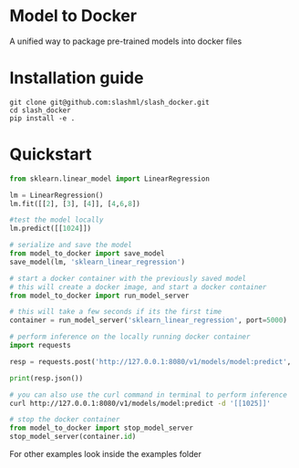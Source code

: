 # Model to Docker
A unified way to package pre-trained models into docker files

# Installation guide

```
git clone git@github.com:slashml/slash_docker.git
cd slash_docker
pip install -e .
```

# Quickstart


```python
from sklearn.linear_model import LinearRegression

lm = LinearRegression()
lm.fit([[2], [3], [4]], [4,6,8])

#test the model locally
lm.predict([[1024]])

```

```python
# serialize and save the model
from model_to_docker import save_model
save_model(lm, 'sklearn_linear_regression')

```

```python
# start a docker container with the previously saved model
# this will create a docker image, and start a docker container
from model_to_docker import run_model_server

# this will take a few seconds if its the first time
container = run_model_server('sklearn_linear_regression', port=5000)

```

```python
# perform inference on the locally running docker container
import requests

resp = requests.post('http://127.0.0.1:8080/v1/models/model:predict', '[[1024]]')

print(resp.json())
```

```bash
# you can also use the curl command in terminal to perform inference
curl http://127.0.0.1:8080/v1/models/model:predict -d '[[1025]]'
```

```python
# stop the docker container
from model_to_docker import stop_model_server
stop_model_server(container.id)
```


For other examples look inside the examples folder
